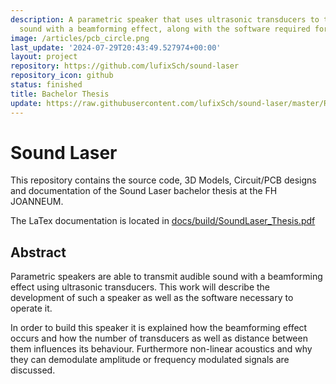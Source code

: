 ```yaml
---
description: A parametric speaker that uses ultrasonic transducers to transmit audible
  sound with a beamforming effect, along with the software required for operation.
image: /articles/pcb_circle.png
last_update: '2024-07-29T20:43:49.527974+00:00'
layout: project
repository: https://github.com/lufixSch/sound-laser
repository_icon: github
status: finished
title: Bachelor Thesis
update: https://raw.githubusercontent.com/lufixSch/sound-laser/master/README.md
---
```


# Sound Laser

This repository contains the source code, 3D Models, Circuit/PCB designs and documentation of the Sound Laser bachelor thesis at the FH JOANNEUM.

The LaTex documentation is located in [docs/build/SoundLaser_Thesis.pdf](https://github.com/lufixSch/sound-laser/blob/master/docs/build/SoundLaser_Thesis.pdf)

## Abstract

Parametric speakers are able to transmit audible sound with a beamforming effect using ultrasonic transducers. This work will describe the development of such a speaker as well as the software necessary to operate it.

In order to build this speaker it is explained how the beamforming effect occurs and how the number of transducers as well as distance between them influences its behaviour. Furthermore non-linear acoustics and why they can demodulate amplitude or frequency modulated signals are discussed.